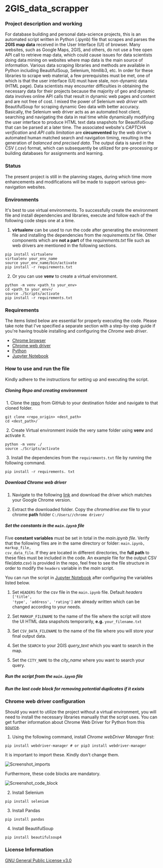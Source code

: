 # 2GIS_data_scrapper

### Project description and working

For database building and personal data-science projects, this is an automated script written in Python (.ipynb) file that scrapes and parses the **2GIS map data** received in the User Interface (UI) of browser. Many websites, such as Google Maps, 2GIS, and others, do not use a free open API call to retrieve map data, which could cause issues for data scientists doing data mining on websites where map data is the main source of information. Various data scraping libraries and methods are available in Python including BeautifulSoup, Selenium, htmllib3, etc. In order for these libraries to scrape web material, a few prerequisites must be met, one of which is that the user interface (UI) must have stale, non-dynamic data (HTML page). Data scientists may encounter difficulties in obtaining the necessary data for their projects because the majority of geo and dynamic data involves online API calls that result in dynamic web pages and content and are not free of cost. I mixed the power of Selenium *web driver* with BeautifulSoup for scraping dynamic Geo data with better accuracy. Basically, the Selenium web driver acts as an automated host client, searching and navigating the data in real time while dynamically modifying the user interface to produce HTML text data snapshots for BeautifulSoup that can be parsed at a later time. The associated website's *CAPTCHA verification* and *API calls limitation* are **circumvented** by the web driver's automated human matched search and navigation timing, resulting in the generation of *balanced and precised data*. The output data is saved in the CSV (.csv) format, which can subsequently be utilized for pre-processing or building databases for assignments and learning.

### Status

The present project is still in the planning stages, during which time more enhancements and modifications will be made to support various geo-navigation websites.

### Environments

It's best to use virtual environments. To successfully create the environment file and install dependencies and libraries, execute and follow each of the following code steps one at a time. 

1. **virtualenv** can be used to run the code after generating the environment file and installing the dependencies from the *requirements.txt* file. Other components which are **not a part** of the *requirements.txt* file such as web drivers are mentioned in the following sections.

```
pip install virtualenv
virtualenv your_env_name
source your_env_name/bin/activate
pip install -r requirements.txt
```

2. Or you can use **venv** to create a virtual environment.

```
python -m venv <path_to your_env>
cd <path_to your_env>/
source ./Scripts/activate
pip install -r requirements.txt
```

### Requirements

The items listed below are essential for properly executing the code. Please take note that I've specified a separate section with a step-by-step guide if you're having trouble installing and configuring the *Chrome web driver*.

- [Chrome browser](https://www.google.com/chrome/?brand=YTUH&gclid=CjwKCAiA9dGqBhAqEiwAmRpTC5tpn7r1ZsmaprDlSZnRaMTgMAlk3hIVAhXEvt-nOnOJo-IlgFab9hoCPugQAvD_BwE&gclsrc=aw.ds)
- [Chrome web driver](https://chromedriver.chromium.org/downloads)
- [Python](https://www.python.org/downloads/) 
- [Jupyter Notebook](https://jupyter.org/install) 

### How to use and run the file

Kindly adhere to the instructions for setting up and executing the script.

##### Cloning Repo and creating environment

​	1. Clone the [repo](https://github.com/iqbalmdkaify/2GIS-data-scrapper.git) from GitHub to your destination folder and navigate to that cloned folder.

```
git clone <repo_origin> <dest_path>
cd <dest_path>/
```

​	2. Create Virtual environment inside the very same folder using **venv** and activate it.

```
python -m venv ./
source ./Scripts/activate
```
​	3. Install the dependencies from the <code>requirements.txt</code> file by running the following command.

```
pip install -r requirements. txt
```

##### Download Chrome web driver

1. Navigate to the following [link](https://chromedriver.chromium.org/downloads) and download the driver which matches your Google Chrome version.

2. Extract the downloaded folder. Copy the *chromedrive.exe* file to your chrome **path** folder <code>C:/Users/<username>/chrome driver/</code> 

##### Set the constants in the <code>main.ipynb</code> file

Five **constant variables** must be set in total in the *main.ipynb file*. Verify that the following files are in the same directory or folder: <code>main.ipynb, markup_file, csv_data_file</code>. If they are located in different directories, the **full path** to these files must be included in the code. An example file for the output CSV file(_data.csv_) is provided in the repo, feel free to see the file structure in order to modify the <code>headers</code> variable in the _main_ script.

You can run the script in [Jupyter Notebook](https://jupyter.org/install) after configuring the variables listed below.

1. Set <code>HEADERS</code> for the csv file in the <code>main.ipynb</code> file. Default *headers* <code>['title', 'type', 'address', 'rating']</code> are already written which can be changed according to your needs.

2. Set <code>MARKUP_FILENAME</code> to the name of the file where the script will store the UI HTML data snapshots temporarily, **e.g.** <code>your_filename.txt</code> 

3. Set <code>CSV_DATA_FILENAME</code> to the name of the file where you will store your final output data.

4. Set the <code>SEARCH</code> to your 2GIS *query_text* which you want to search in the map.

5. Set the <code>CITY_NAME</code> to the *city_name* where you want to search your query.

##### Run the script from the <code>main.ipynb</code> file

##### Run the last code block for removing potential duplicates if it exists

### Chrome web driver configuration

Should you want to utilize the project without a virtual environment, you will need to install the necessary libraries manually that the script uses. You can get further information about Chrome Web Driver for Python from this [source](https://reflect.run/articles/installing-chromedriver-and-python-selenium/).

1. Using the following command, install *Chrome webDriver Manager* first:

```
pip install webdriver-manager # or pip3 install webdriver-manager
```

It is important to import these. Kindly don't change them.

![Screenshot_imports](https://github.com/iqbalmdkaify/2GIS-data-scrapper/blob/main/images/capture_20231115154824785.bmp)

Furthermore, these code blocks are mandatory.

![Screenshot_code_block](https://github.com/iqbalmdkaify/2GIS-data-scrapper/blob/main/images/capture_20231115154838058.bmp)

2. Install Selenium

```
pip install selenium
```

3. Install Pandas

```
pip install pandas
```

4. Install BeautifulSoup

```
pip install beautifulsoup4
```

### License Information

[GNU General Public License v3.0](https://choosealicense.com/licenses/gpl-3.0/) 
